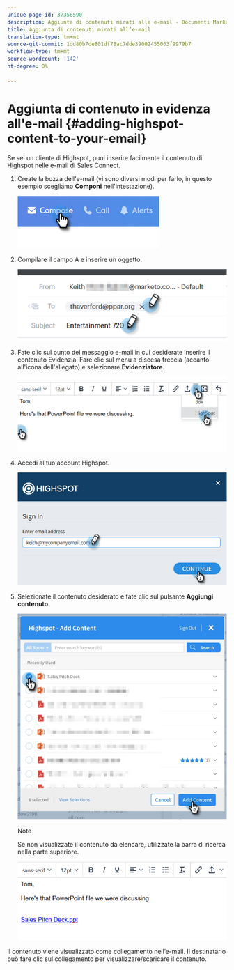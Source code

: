 ```yaml
---
unique-page-id: 37356590
description: Aggiunta di contenuti mirati alle e-mail - Documenti Marketo - Documentazione prodotto
title: Aggiunta di contenuti mirati all’e-mail
translation-type: tm+mt
source-git-commit: 1dd80b7de801df78ac7dde39002455063f9979b7
workflow-type: tm+mt
source-wordcount: '142'
ht-degree: 0%

---
```



# Aggiunta di contenuto in evidenza all&#39;e-mail {#adding-highspot-content-to-your-email}

Se sei un cliente di Highspot, puoi inserire facilmente il contenuto di Highspot nelle e-mail di Sales Connect.

1. Create la bozza dell&#39;e-mail (vi sono diversi modi per farlo, in questo esempio scegliamo **Componi** nell&#39;intestazione).

   ![](assets/one-5.png)

1. Compilare il campo A e inserire un oggetto.

   ![](assets/two-5.png)

1. Fate clic sul punto del messaggio e-mail in cui desiderate inserire il contenuto Evidenzia. Fare clic sul menu a discesa freccia (accanto all&#39;icona dell&#39;allegato) e selezionare **Evidenziatore**.

   ![](assets/three-5.png)

1. Accedi al tuo account Highspot.

   ![](assets/four-5.png)

1. Selezionate il contenuto desiderato e fate clic sul pulsante **Aggiungi contenuto**.

   ![](assets/five-3.png)

   >[!NOTE]
   >
   >Se non visualizzate il contenuto da elencare, utilizzate la barra di ricerca nella parte superiore.

   ![](assets/six.png)

Il contenuto viene visualizzato come collegamento nell’e-mail. Il destinatario può fare clic sul collegamento per visualizzare/scaricare il contenuto.
